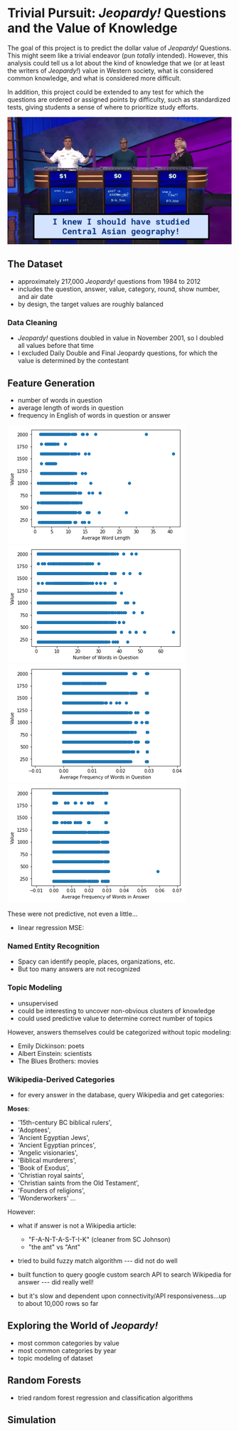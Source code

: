 # Trivial Pursuit: *Jeopardy!* Questions and the Value of Knowledge

The goal of this project is to predict the dollar value of *Jeopardy!* Questions. This might seem like a trivial endeavor (pun *totally* intended). However, this analysis could tell us a lot about the kind of knowledge that we (or at least the writers of *Jeopardy!*) value in Western society, what is considered common knowledge, and what is considered more difficult.

In addition, this project could be extended to any test for which the questions are ordered or assigned points by difficulty, such as standardized tests, giving students a sense of where to prioritize study efforts.

![I knew I should have studied Central Asian Geography!](jeopardy.png)

## The Dataset

* approximately 217,000 *Jeopardy!* questions from 1984 to 2012
* includes the question, answer, value, category, round, show number, and air date
* by design, the target values are roughly balanced

### Data Cleaning

* *Jeopardy!* questions doubled in value in November 2001, so I doubled all values before that time
* I excluded Daily Double and Final Jeopardy questions, for which the value is determined by the contestant

## Feature Generation

* number of words in question
* average length of words in question
* frequency in English of words in question or answer

![Average Word Length](average_word_length.png)
![Number of Words in Question](number_words.png)
![Average Frequency of Words in Question](avg_freq_words_question.png)
![Average Frequency of Words in Answer](avg_freq_words_answer.png)

These were not predictive, not even a little...

* linear regression MSE: 

### Named Entity Recognition

* Spacy can identify people, places, organizations, etc.
* But too many answers are not recognized

### Topic Modeling

* unsupervised
* could be interesting to uncover non-obvious clusters of knowledge
* could used predictive value to determine correct number of topics

However, answers themselves could be categorized without topic modeling:

  * Emily Dickinson: poets
  * Albert Einstein: scientists
  * The Blues Brothers: movies

### Wikipedia-Derived Categories

* for every answer in the database, query Wikipedia and get categories:

**Moses**:

* '15th-century BC biblical rulers',
* 'Adoptees',
* 'Ancient Egyptian Jews',
* 'Ancient Egyptian princes',
* 'Angelic visionaries',
* 'Biblical murderers',
* 'Book of Exodus',
* 'Christian royal saints',
* 'Christian saints from the Old Testament',
* 'Founders of religions',
* 'Wonderworkers'
...

However:

* what if answer is not a Wikipedia article:
  * "F-A-N-T-A-S-T-I-K" (cleaner from SC Johnson)
  * "the ant" vs "Ant"

* tried to build fuzzy match algorithm --- did not do well
* built function to query google custom search API to search Wikipedia for answer --- did really well!
* but it's slow and dependent upon connectivity/API responsiveness...up to about 10,000 rows so far

## Exploring the World of *Jeopardy!*

* most common categories by value
* most common categories by year
* topic modeling of dataset

## Random Forests

* tried random forest regression and classification algorithms

## Simulation


